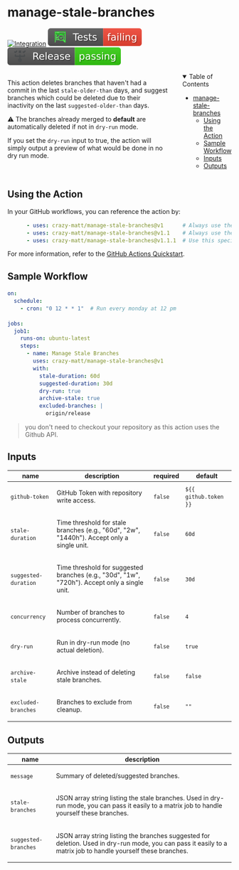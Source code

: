 # manage-stale-branches

[![Integration](https://github.com/crazy-matt/manage-stale-branches/actions/workflows/integration.yaml/badge.svg)](https://github.com/crazy-matt/manage-stale-branches/actions/workflows/integration.yaml)
[![Tests](https://github.com/crazy-matt/manage-stale-branches/blob/badges/tests.svg)](https://github.com/crazy-matt/manage-stale-branches/actions/workflows/release.yaml)
[![Release](https://github.com/crazy-matt/manage-stale-branches/blob/badges/release.svg)](https://github.com/crazy-matt/manage-stale-branches/actions/workflows/release.yaml)

<div style="display: flex; gap: 2rem;">
<div style="flex: 1;">

This action deletes branches that haven't had a commit in the last `stale-older-than` days, and suggest branches which could be deleted due to their inactivity on the last `suggested-older-than` days.

⚠️ The branches already merged to **default** are automatically deleted if not in `dry-run` mode.

If you set the `dry-run` input to true, the action will simply output a preview of what would be done in no dry run mode.

</div>
<div style="width: min-content;">

<details open="open">
<summary>Table of Contents</summary>

- [manage-stale-branches](#manage-stale-branches)
  - [Using the Action](#using-the-action)
  - [Sample Workflow](#sample-workflow)
  - [Inputs](#inputs)
  - [Outputs](#outputs)

</details>

</div>
</div>

## Using the Action

In your GitHub workflows, you can reference the action by:

```yaml
      - uses: crazy-matt/manage-stale-branches@v1      # Always use the latest 1.x.x
      - uses: crazy-matt/manage-stale-branches@v1.1    # Always use the latest 1.1.x
      - uses: crazy-matt/manage-stale-branches@v1.1.1  # Use this specific version
```

For more information, refer to the [GitHub Actions Quickstart](https://docs.github.com/en/actions/quickstart).

## Sample Workflow

```yaml
on:
  schedule:
    - cron: "0 12 * * 1"  # Run every monday at 12 pm

jobs:
  job1:
    runs-on: ubuntu-latest
    steps:
      - name: Manage Stale Branches
        uses: crazy-matt/manage-stale-branches@v1
        with:
          stale-duration: 60d
          suggested-duration: 30d
          dry-run: true
          archive-stale: true
          excluded-branches: |
            origin/release
```

> you don't need to checkout your repository as this action uses the Github API.

<!-- action-docs-inputs source="action.yaml" -->
## Inputs

| name | description | required | default |
| --- | --- | --- | --- |
| `github-token` | <p>GitHub Token with repository write access.</p> | `false` | `${{ github.token }}` |
| `stale-duration` | <p>Time threshold for stale branches (e.g., "60d", "2w", "1440h"). Accept only a single unit.</p> | `false` | `60d` |
| `suggested-duration` | <p>Time threshold for suggested branches (e.g., "30d", "1w", "720h"). Accept only a single unit.</p> | `false` | `30d` |
| `concurrency` | <p>Number of branches to process concurrently.</p> | `false` | `4` |
| `dry-run` | <p>Run in dry-run mode (no actual deletion).</p> | `false` | `true` |
| `archive-stale` | <p>Archive instead of deleting stale branches.</p> | `false` | `false` |
| `excluded-branches` | <p>Branches to exclude from cleanup.</p> | `false` | `""` |
<!-- action-docs-inputs source="action.yaml" -->

<!-- action-docs-outputs source="action.yaml" -->
## Outputs

| name | description |
| --- | --- |
| `message` | <p>Summary of deleted/suggested branches.</p> |
| `stale-branches` | <p>JSON array string listing the stale branches. Used in dry-run mode, you can pass it easily to a matrix job to handle yourself these branches.</p> |
| `suggested-branches` | <p>JSON array string listing the branches suggested for deletion. Used in dry-run mode, you can pass it easily to a matrix job to handle yourself these branches.</p> |
<!-- action-docs-outputs source="action.yaml" -->
